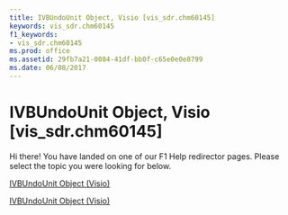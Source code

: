 ```yaml
---
title: IVBUndoUnit Object, Visio [vis_sdr.chm60145]
keywords: vis_sdr.chm60145
f1_keywords:
- vis_sdr.chm60145
ms.prod: office
ms.assetid: 29fb7a21-0084-41df-bb0f-c65e0e0e8799
ms.date: 06/08/2017
---
```



# IVBUndoUnit Object, Visio [vis_sdr.chm60145]

Hi there! You have landed on one of our F1 Help redirector pages. Please select the topic you were looking for below.

[IVBUndoUnit Object (Visio)](http://msdn.microsoft.com/library/ae0d41ff-20ef-c86c-99a5-0cd2f68cf6cc.aspx)

[IVBUndoUnit Object (Visio)](http://msdn.microsoft.com/library/397d8ea4-50ec-970a-61bb-ca61b2ae84e3%28Office.15%29.aspx)


